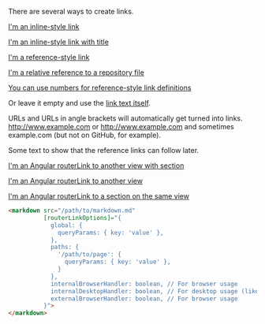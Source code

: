 There are several ways to create links.

[I'm an inline-style link](https://www.google.com)

[I'm an inline-style link with title](https://www.google.com "Google's Homepage")

[I'm a reference-style link][Arbitrary case-insensitive reference text]

[I'm a relative reference to a repository file](favicon.ico)

[You can use numbers for reference-style link definitions][1]

Or leave it empty and use the [link text itself].

URLs and URLs in angle brackets will automatically get turned into links.
http://www.example.com or <http://www.example.com> and sometimes
example.com (but not on GitHub, for example).

Some text to show that the reference links can follow later.

[arbitrary case-insensitive reference text]: https://www.mozilla.org

[1]: http://slashdot.org

[link text itself]: http://www.reddit.com

[I'm an Angular routerLink to another view with section](/routerLink:/syntax-highlight#language-pipe)

[I'm an Angular routerLink to another view](/routerLink:/syntax-highlight)

[I'm an Angular routerLink to a section on the same view](/routerLink:#headers)

```html
<markdown src="/path/to/markdown.md" 
          [routerLinkOptions]="{
            global: {
              queryParams: { key: 'value' },
            },
            paths: {
              '/path/to/page': {
                queryParams: { key: 'value' },
              }
            },
            internalBrowserHandler: boolean, // For browser usage
            internalDesktopHandler: boolean, // For desktop usage (like electron)
            externalBrowserHandler: boolean, // For browser usage
          }">
</markdown>
```
